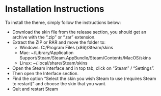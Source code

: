 # Installation Instructions

To install the theme, simply follow the instructions below:

- Download the skin file from the release section, you should get an archive with the “.zip” or “.rar” extension.
- Extract the ZIP or RAR and move the folder to:
  - Windows: C:/Program Files (x86)/Steam/skins
  - Mac: ~/Library/Application Support/Steam/Steam.AppBundle/Steam/Contents/MacOS/skins
  - Linux: ~/.local/share/Steam/skins
- Open the Steam interface and in top tab, click on “Steam” / “Settings”.
- Then open the Interface section.
- Find the option “Select the skin you wish Steam to use (requires Steam to restart)” and choose the skin that you want.
- Quit and restart Steam
